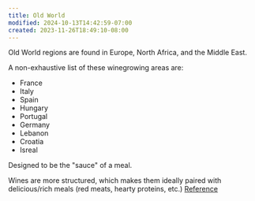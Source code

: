 ```yaml
---
title: Old World
modified: 2024-10-13T14:42:59-07:00
created: 2023-11-26T18:49:10-08:00
---
```

Old World regions are found in Europe, North Africa, and the Middle East.

A non-exhaustive list of these winegrowing areas are: 
- France
- Italy
- Spain
- Hungary
- Portugal
- Germany
- Lebanon
- Croatia
- Isreal

Designed to be the "sauce" of a meal.

Wines are more structured, which makes them ideally paired with delicious/rich meals (red meats, hearty proteins, etc.) [Reference](https://vintageview.com/the-difference-between-cabernet-and-bordeaux/)
